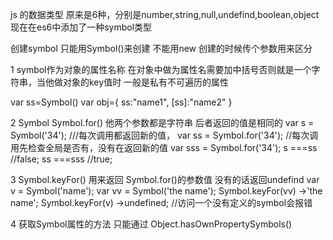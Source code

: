 js 的数据类型 原来是6种，分别是number,string,null,undefind,boolean,object 现在在es6中添加了一种symbol类型

创建symbol 只能用Symbol()来创建  不能用new   创建的时候传个参数用来区分

1  symbol作为对象的属性名称 在对象中做为属性名需要加中括号否则就是一个字符串，当他做对象的key值时 一般是私有不可遍历的属性

var ss=Symbol()
var obj={
	ss:"name1",
	[ss]:"name2"
}

2  Symbol Symbol.for() 他两个参数都是字符串  后者返回的值是相同的
var s = Symbol('34');            ///每次调用都返回新的值，
var ss = Symbol.for('34');        //每次调用先检查全局是否有，没有在返回新的值
var sss = Symbol.for('34');
s ===ss //false;
ss ===sss //true;

3  Symbol.keyFor() 用来返回 Symbol.for()的参数值 没有的话返回undefind
var v  = Symbol('name');
var vv = Symbol('the name');
Symbol.keyFor(vv)  ->'the name';
 Symbol.keyFor(v)  ->undefined;        //访问一个没有定义的symbol会报错

4  获取Symbol属性的方法
只能通过 Object.hasOwnPropertySymbols()